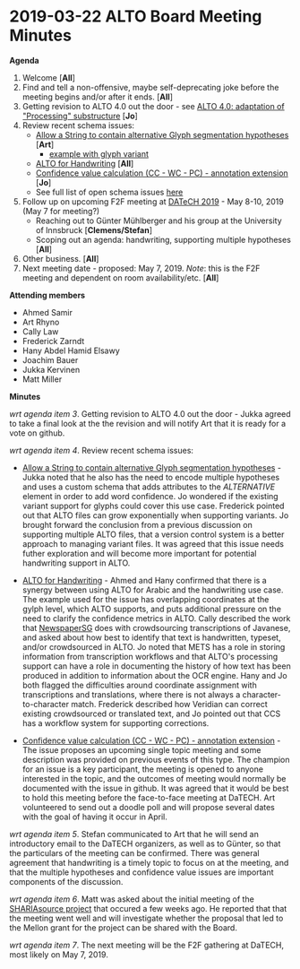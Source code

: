 # 2019-03-22 ALTO Board Meeting Minutes
**Agenda**
1. Welcome [**All**]
2. Find and tell a non-offensive, maybe self-deprecating joke before the meeting begins and/or after it ends. [**All**]
3. Getting revision to ALTO 4.0 out the door - 
see [ALTO 4.0: adaptation of "Processing" substructure](https://github.com/altoxml/schema/issues/52) [**Jo**]
4. Review recent schema issues:
   * [Allow a String to contain alternative Glyph segmentation hypotheses](https://github.com/altoxml/schema/issues/52) [**Art**]
      * [example with glyph variant](https://github.com/altoxml/board/blob/gh-pages/misc/alternative_sample.md)
   * [ALTO for Handwriting](https://github.com/altoxml/schema/issues/56) [**All**]
   * [Confidence value calculation (CC - WC - PC) - annotation extension](https://github.com/altoxml/schema/issues/23) [**Jo**]
   * See full list of open schema issues [here](https://github.com/altoxml/schema/issues)
5. Follow up on upcoming F2F meeting at [DATeCH 2019](http://datech.digitisation.eu/) - May 8-10, 2019 (May 7 for meeting?)
   * Reaching out to Günter Mühlberger and his group at the University of Innsbruck [**Clemens/Stefan**]
   * Scoping out an agenda: handwriting, supporting multiple hypotheses [**All**]
6. Other business. [**All**]
7. Next meeting date - proposed: May 7, 2019. _Note_: this is the F2F meeting and dependent on room availability/etc. [**All**]

**Attending members**
* Ahmed Samir 
* Art Rhyno
* Cally Law
* Frederick Zarndt
* Hany Abdel Hamid Elsawy
* Joachim Bauer 
* Jukka Kervinen
* Matt Miller

 **Minutes**

_wrt agenda item 3_. Getting revision to ALTO 4.0 out the door - Jukka agreed to take a final look at the the revision and will 
notify Art that it is ready for a vote on github.

_wrt agenda item 4_. Review recent schema issues:

   * [Allow a String to contain alternative Glyph segmentation hypotheses](https://github.com/altoxml/schema/issues/52) - 
   Jukka noted that he also has the need to encode multiple hypotheses and uses a custom schema that adds attributes to the 
   _ALTERNATIVE_ element in order to add word confidence. Jo wondered if the existing variant support for glyphs could 
   cover this use case. Frederick pointed out that ALTO files can grow exponentially when supporting variants. Jo
   brought forward the conclusion from a previous discussion on supporting multiple ALTO files, that a version control system 
   is a better approach to managing variant files. It was agreed that this issue needs futher exploration and will become more 
   important for potential handwriting support in ALTO.

   * [ALTO for Handwriting](https://github.com/altoxml/schema/issues/56) - Ahmed and Hany confirmed that there is a synergy 
   between using ALTO for Arabic and the handwriting use case. The example used for the issue has overlapping coordinates at the 
   gylph level, which ALTO supports, and puts additional pressure on the need to clarify the confidence metrics in ALTO. Cally 
   described the work that [NewspaperSG](http://eresources.nlb.gov.sg/newspapers/) does with crowdsourcing transcriptions of 
   Javanese, and asked about how best to identify that text is handwritten, typeset, and/or crowdsourced in ALTO. Jo noted that 
   METS has a role in storing information from transcription workflows and that ALTO's processing support can have a role in 
   documenting the history of how text has been produced in addition to information about the OCR engine. Hany and Jo both 
   flagged the difficulties around coordinate assignment with transcriptions and translations, where there is not always a 
   character-to-character match. Frederick described how Veridian can correct existing crowdsourced or translated text, and Jo 
   pointed out that CCS has a workflow system for supporting corrections.

   * [Confidence value calculation (CC - WC - PC) - annotation extension](https://github.com/altoxml/schema/issues/23) - The 
   issue proposes an upcoming single topic meeting and some description was provided on previous events of this type. The champion for 
   an issue is a key participant, the meeting is opened to anyone interested in the topic, and the outcomes of meeting would normally be 
   documented with the issue in github. It was agreed that it would be best to hold this meeting before the face-to-face meeting at 
   DaTECH. Art volunteered to send out a doodle poll and will propose several dates with the goal of having it occur in April.

_wrt agenda item 5_. Stefan communicated to Art that he will send an introductory email to the DaTECH organizers, as well as to Günter, 
so that the particulars of the meeting can be confirmed. There was general agreement that handwriting is a timely topic to focus on 
at the meeting, and that the multiple hypotheses and confidence value issues are important components of the discussion.

_wrt agenda item 6_. Matt was asked about the initial meeting of 
the [SHARIAsource project](https://ilsp.law.harvard.edu/shariasource/) that occured a few weeks ago. He reported that that 
the meeting went well and will investigate whether the proposal that led to the Mellon grant for the project can be shared with 
the Board.

_wrt agenda item 7_. The next meeting will be the F2F gathering at DaTECH, most likely on May 7, 2019.
